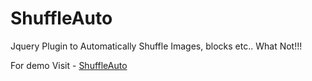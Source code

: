 # ShuffleAuto
Jquery Plugin to Automatically Shuffle Images, blocks etc.. What Not!!!


For demo Visit - [ShuffleAuto](https://abhinay-sunny.github.io/ShuffleAuto "ShuffleAuto")
